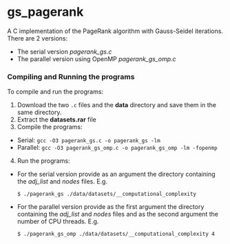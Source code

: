 # gs_pagerank

A C implementation of the PageRank algorithm with Gauss-Seidel iterations. There are 2 versions:

- The serial version *pagerank_gs.c*
- The parallel version using OpenMP *pagerank_gs_omp.c*

### Compiling and Running the programs

To compile and run the programs:

1. Download the two `.c` files and the **data** directory and save them in the same directory.
2. Extract the **datasets.rar** file
3. Compile the programs:
  * Serial: `gcc -O3 pagerank_gs.c -o pagerank_gs -lm`
  * Parallel: `gcc -O3 pagerank_gs_omp.c -o pagerank_gs_omp -lm -fopenmp`
4. Run the programs:
  * For the serial version provide as an argument the directory containing the *adj_list* and *nodes* files. E.g.
   
     `$ ./pagerank_gs ./data/datasets/__computational_complexity`
  * For the parallel version provide as the first argument the directory containing the *adj_list* and *nodes* files and as the second argument the number of CPU threads. E.g. 
   
     `$ ./pagerank_gs_omp ./data/datasets/__computational_complexity 4`
